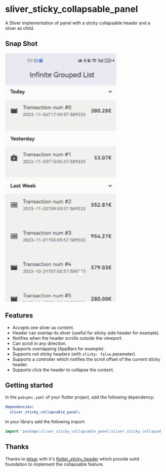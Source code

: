 # sliver_sticky_collapsable_panel

A Sliver implementation of panel with a sticky collapsable header and a sliver as child.

## Snap Shot
<img src="https://github.com/techwn/files/blob/main/imgs/sliver_sticky_collapsable_panel.gif?raw=true" width=360 alt="Snap Shot">

## Features

* Accepts one sliver as content.
* Header can overlap its sliver (useful for sticky side header for example).
* Notifies when the header scrolls outside the viewport.
* Can scroll in any direction.
* Supports overlapping (AppBars for example).
* Supports not sticky headers (with `sticky: false` parameter).
* Supports a controller which notifies the scroll offset of the current sticky header.
* Supports click the header to collapse the content.

## Getting started

In the `pubspec.yaml` of your flutter project, add the following dependency:

```yaml
dependencies:
  sliver_sticky_collapsable_panel:
```

In your library add the following import:

```dart
import 'package:sliver_sticky_collapsable_panel/sliver_sticky_collapsable_panel.dart';
```

## Thanks

Thanks to [letsar](https://github.com/letsar) with
it's [flutter_sticky_header](https://pub.dev/packages/flutter_sticky_header) which provide solid foundation to implement
the collapsable feature.